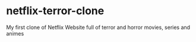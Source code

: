 # netflix-terror-clone
My first clone of Netflix Website full of terror and horror movies, series and animes
